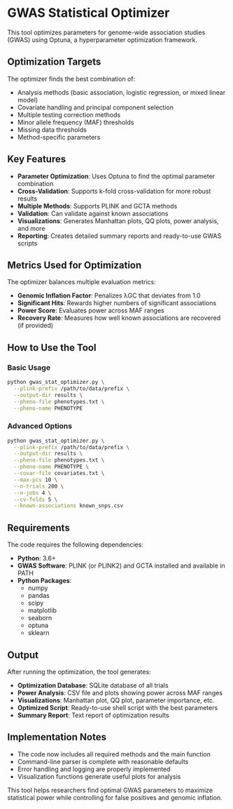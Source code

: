 
# GWAS Statistical Optimizer

This tool optimizes parameters for genome-wide association studies (GWAS) using Optuna, a hyperparameter optimization framework.

## Optimization Targets
The optimizer finds the best combination of:
- Analysis methods (basic association, logistic regression, or mixed linear model)
- Covariate handling and principal component selection
- Multiple testing correction methods
- Minor allele frequency (MAF) thresholds
- Missing data thresholds
- Method-specific parameters

## Key Features
- **Parameter Optimization**: Uses Optuna to find the optimal parameter combination
- **Cross-Validation**: Supports k-fold cross-validation for more robust results
- **Multiple Methods**: Supports PLINK and GCTA methods
- **Validation**: Can validate against known associations
- **Visualizations**: Generates Manhattan plots, QQ plots, power analysis, and more
- **Reporting**: Creates detailed summary reports and ready-to-use GWAS scripts

## Metrics Used for Optimization
The optimizer balances multiple evaluation metrics:
- **Genomic Inflation Factor**: Penalizes λGC that deviates from 1.0
- **Significant Hits**: Rewards higher numbers of significant associations
- **Power Score**: Evaluates power across MAF ranges
- **Recovery Rate**: Measures how well known associations are recovered (if provided)

## How to Use the Tool

### Basic Usage
```bash
python gwas_stat_optimizer.py \
  --plink-prefix /path/to/data/prefix \
  --output-dir results \
  --pheno-file phenotypes.txt \
  --pheno-name PHENOTYPE
```

### Advanced Options
```bash
python gwas_stat_optimizer.py \
  --plink-prefix /path/to/data/prefix \
  --output-dir results \
  --pheno-file phenotypes.txt \
  --pheno-name PHENOTYPE \
  --covar-file covariates.txt \
  --max-pcs 10 \
  --n-trials 200 \
  --n-jobs 4 \
  --cv-folds 5 \
  --known-associations known_snps.csv
```

## Requirements
The code requires the following dependencies:
- **Python**: 3.6+
- **GWAS Software**: PLINK (or PLINK2) and GCTA installed and available in PATH
- **Python Packages**: 
  - numpy
  - pandas
  - scipy
  - matplotlib
  - seaborn
  - optuna
  - sklearn

## Output
After running the optimization, the tool generates:
- **Optimization Database**: SQLite database of all trials
- **Power Analysis**: CSV file and plots showing power across MAF ranges
- **Visualizations**: Manhattan plot, QQ plot, parameter importance, etc.
- **Optimized Script**: Ready-to-use shell script with the best parameters
- **Summary Report**: Text report of optimization results

## Implementation Notes
- The code now includes all required methods and the main function
- Command-line parser is complete with reasonable defaults
- Error handling and logging are properly implemented
- Visualization functions generate useful plots for analysis

This tool helps researchers find optimal GWAS parameters to maximize statistical power while controlling for false positives and genomic inflation.
```
